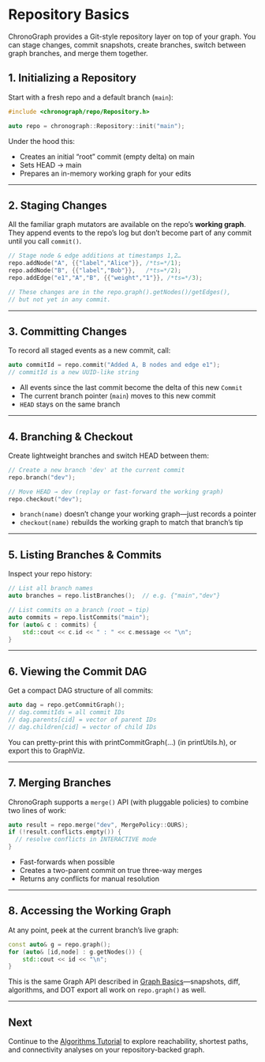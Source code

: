 # Repository Basics

ChronoGraph provides a Git-style repository layer on top of your graph. You can stage changes, commit snapshots, create branches, switch between graph branches, and merge them together.

## 1. Initializing a Repository

Start with a fresh repo and a default branch (`main`):

```cpp
#include <chronograph/repo/Repository.h>

auto repo = chronograph::Repository::init("main");
```

Under the hood this:
- Creates an initial “root” commit (empty delta) on main
- Sets HEAD → main
- Prepares an in-memory working graph for your edits


---

## 2. Staging Changes

All the familiar graph mutators are available on the repo’s **working graph**. They append events to the repo’s log but don’t become part of any commit until you call `commit()`.

```cpp
// Stage node & edge additions at timestamps 1,2…
repo.addNode("A", {{"label","Alice"}}, /*ts=*/1);
repo.addNode("B", {{"label","Bob"}},   /*ts=*/2);
repo.addEdge("e1","A","B", {{"weight","1"}}, /*ts=*/3);

// These changes are in the repo.graph().getNodes()/getEdges(),
// but not yet in any commit.
```

---

## 3. Committing Changes

To record all staged events as a new commit, call:

```cpp
auto commitId = repo.commit("Added A, B nodes and edge e1");
// commitId is a new UUID-like string
```

- All events since the last commit become the delta of this new `Commit`
- The current branch pointer (`main`) moves to this new commit
- `HEAD` stays on the same branch

---

## 4. Branching & Checkout

Create lightweight branches and switch HEAD between them:

```cpp
// Create a new branch 'dev' at the current commit
repo.branch("dev");

// Move HEAD → dev (replay or fast-forward the working graph)
repo.checkout("dev");
```
- `branch(name)` doesn’t change your working graph—just records a pointer
- `checkout(name)` rebuilds the working graph to match that branch’s tip

---

## 5. Listing Branches & Commits

Inspect your repo history:

```cpp
// List all branch names
auto branches = repo.listBranches();  // e.g. {"main","dev"}

// List commits on a branch (root → tip)
auto commits = repo.listCommits("main");
for (auto& c : commits) {
    std::cout << c.id << " : " << c.message << "\n";
}
```

---

## 6. Viewing the Commit DAG

Get a compact DAG structure of all commits:

```cpp
auto dag = repo.getCommitGraph();
// dag.commitIds = all commit IDs
// dag.parents[cid] = vector of parent IDs
// dag.children[cid] = vector of child IDs
```

You can pretty-print this with printCommitGraph(...) (in printUtils.h), or export this to GraphViz.

---

## 7. Merging Branches

ChronoGraph supports a `merge()` API (with pluggable policies) to combine two lines of work:

```cpp
auto result = repo.merge("dev", MergePolicy::OURS);
if (!result.conflicts.empty()) {
  // resolve conflicts in INTERACTIVE mode
}
```

- Fast-forwards when possible
- Creates a two-parent commit on true three-way merges
- Returns any conflicts for manual resolution

---

## 8. Accessing the Working Graph

At any point, peek at the current branch’s live graph:

```cpp
const auto& g = repo.graph();
for (auto& [id,node] : g.getNodes()) {
    std::cout << id << "\n";
}
```

This is the same Graph API described in [Graph Basics](graph_basics.md)—snapshots, diff, algorithms, and DOT export all work on `repo.graph()` as well.

---

## Next

Continue to the [Algorithms Tutorial](algorithms.md) to explore reachability, shortest paths, and connectivity analyses on your repository-backed graph.
